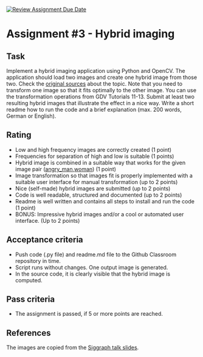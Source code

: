 [![Review Assignment Due Date](https://classroom.github.com/assets/deadline-readme-button-24ddc0f5d75046c5622901739e7c5dd533143b0c8e959d652212380cedb1ea36.svg)](https://classroom.github.com/a/lBAhmSIi)
# Assignment #3 - Hybrid imaging

## Task
Implement a hybrid imaging application using Python and OpenCV. The application should load two images and create one hybrid image from those two. Check the [original sources](http://olivalab.mit.edu/hybridimage.htm) about the topic.
Note that you need to transform one image so that it fits optimally to the other image. You can use the transformation operations from GDV Tutorials 11-13.
Submit at least two resulting hybrid images that illustrate the effect in a nice way.
Write a short readme how to run the code and a brief explanation (max. 200 words, German or English).

## Rating
- Low and high frequency images are correctly created (1 point)
- Frequencies for separation of high and low is suitable (1 points)
- Hybrid image is combined in a suitable way that works for the given image pair ([angry_man](data\images\angry_man.png),[woman](data\images\woman.png)) (1 point)
- Image transformation so that images fit is properly implemented with a suitable user interface for manual transformation (up to 2 points)
- Nice (self-made) hybrid images are submitted (up to 2 points)
- Code is well readable, structured and documented (up to 2 points)
- Readme is well written and contains all steps to install and run the code (1 point)
- BONUS: Impressive hybrid images and/or a cool or automated user interface. (Up to 2 points)

## Acceptance criteria
- Push code (.py file) and readme.md file to the Github Classroom repository in time.
- Script runs without changes. One output image is generated.
- In the source code, it is clearly visible that the hybrid image is computed.

## Pass criteria
- The assignment is passed, if 5 or more points are reached.

## References
The images are copied from the [Siggraph talk slides](http://olivalab.mit.edu/publications/Talk_Hybrid_Siggraph06.pdf).
